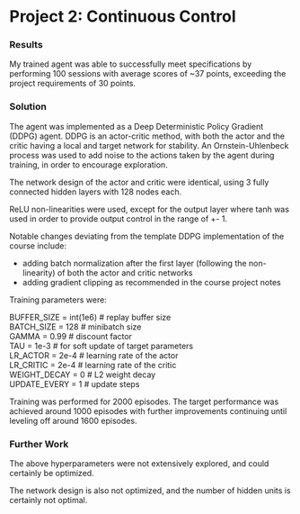 # Project 2: Continuous Control

### Results

My trained agent was able to successfully meet specifications by performing 100 sessions with average scores of ~37 points, exceeding the project requirements of 30 points.  

### Solution

The agent was implemented as a Deep Deterministic Policy Gradient (DDPG) agent. DDPG is an actor-critic method, with both the actor and the critic having a local and target network for stability. An Ornstein-Uhlenbeck process was used to add noise to the actions taken by the agent during training, in order to encourage exploration.  

The network design of the actor and critic were identical, using 3 fully connected hidden layers with 128 nodes each.  

ReLU non-linearities were used, except for the output layer where tanh was used in order to provide output control in the range of +\- 1.

Notable changes deviating from the template DDPG implementation of the course include:

* adding batch normalization after the first layer (following the non-linearity) of both the actor and critic networks  
* adding gradient clipping as recommended in the course project notes  

Training parameters were:  

BUFFER_SIZE = int(1e6)  # replay buffer size  
BATCH_SIZE = 128        # minibatch size  
GAMMA = 0.99            # discount factor  
TAU = 1e-3              # for soft update of target parameters  
LR_ACTOR = 2e-4         # learning rate of the actor   
LR_CRITIC = 2e-4        # learning rate of the critic  
WEIGHT_DECAY = 0        # L2 weight decay  
UPDATE_EVERY = 1        # update steps  

Training was performed for 2000 episodes. The target performance was achieved around 1000 episodes with further improvements continuing until leveling off around 1600 episodes.  

### Further Work

The above hyperparameters were not extensively explored, and could certainly be optimized.  

The network design is also not optimized, and the number of hidden units is certainly not optimal.  
